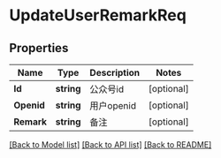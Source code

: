 # UpdateUserRemarkReq

## Properties

Name | Type | Description | Notes
------------ | ------------- | ------------- | -------------
**Id** | **string** | 公众号id | [optional] 
**Openid** | **string** | 用户openid | [optional] 
**Remark** | **string** | 备注 | [optional] 

[[Back to Model list]](../README.md#documentation-for-models) [[Back to API list]](../README.md#documentation-for-api-endpoints) [[Back to README]](../README.md)


